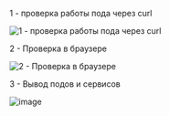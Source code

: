 1 - проверка работы пода через curl

![1 - проверка работы пода через curl](https://github.com/user-attachments/assets/a7bddc76-8a9c-443b-aaea-f09862a0a374)

2 - Проверка в браузере

![2 - Проверка в браузере](https://github.com/user-attachments/assets/4edee0a2-abb8-47c8-a710-dbb06bc117be)

3 - Вывод подов и сервисов

![image](https://github.com/user-attachments/assets/b8c14a34-61af-4e68-beaa-514fed516860)
